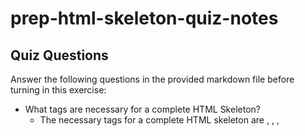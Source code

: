 # prep-html-skeleton-quiz-notes

## Quiz Questions

Answer the following questions in the provided markdown file before turning in this exercise:

- What tags are necessary for a complete HTML Skeleton?
  - The necessary tags for a complete HTML skeleton are <!DOCTYPE html>, <html>, <head>, <title>, & <body>
- What type of content belongs within the `<head>` of an HTML document?
  - The type of content that belongs within the <head> of an HTML document is information about the document. Some examples of this include links to styles, <title>, <meta>, & <script>.
- What type of content belongs within the `<body>` of an HTML document?
  - The type of content that belongs in the <body> of an HTML document is the contents of an HTML document. These include specific body tags such as headings (<h1>), lists (<ul> or <ol>), images or videos (<img> or <video>), and even any type of input data from the user (<input>).
- Where must the `DOCTYPE` declaration appear in a valid HTML document?
  - The DOCTYPE declaration must be the first thing to write in a valid HTML document and before the <html> tag.

## Notes

All student notes should be written here.

How to write `Code Examples` in markdown

for JS:

```javascript
const data = 'Howdy';
```

for HTML:

```html
<div>
  <p>This is text content</p>
</div>
```

for CSS:

```css
div {
  width: 100%;
}
```
